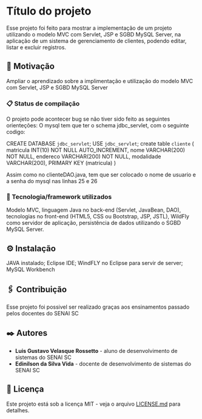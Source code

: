 
# Título do projeto

Esse projeto foi feito para mostrar a implementação de um projeto utilizando o modelo MVC com Servlet, JSP e SGBD MySQL Server, na aplicação de um sistema de gerenciamento de clientes, podendo editar, listar e excluir registros.

## 🚀 Motivação

Ampliar o aprendizado sobre a implimentação e utilização do modelo MVC com Servlet, JSP e SGBD MySQL Server

### 📋 Status de compilação

O projeto pode acontecer bug se não tiver sido feito as seguintes orienteções:
O mysql tem que ter o schema jdbc_servlet, com o seguinte codigo:
 
CREATE DATABASE `jdbc_servlet`;
USE `jdbc_servlet`;
create table `cliente` (
	matricula INT(10) NOT NULL AUTO_INCREMENT,
	nome VARCHAR(200) NOT NULL,
	endereco VARCHAR(200) NOT NULL,
	modalidade VARCHAR(200),
	PRIMARY KEY (matricula)
)

Assim como no clienteDAO.java, tem que ser colocado o nome de usuario e a senha do mysql nas linhas 25 e 26


### 🔧 Tecnologia/framework utilizados

Modelo MVC, linguagem Java no back-end (Servlet, JavaBean, DAO), tecnologias no front-end (HTML5, CSS ou Bootstrap, JSP, JSTL), WildFly como servidor de aplicação, persistência de dados utilizando o SGBD MySQL Server.

## ⚙️ Instalação

JAVA instalado;
Eclipse IDE;
WindFLY no Eclipse para servir de server;
MySQL Workbench


## 🖇️ Contribuição

Esse projeto foi possivel ser realizado graças aos ensinamentos passado pelos docentes do SENAI SC

## ✒️ Autores

* **Luis Gustavo Velasque Rossetto** - aluno de desenvolvimento de sistemas do SENAI SC
* **Edinilson da Silva Vida** - docente de desenvolvimento de sistemas do SENAI SC

## 📄 Licença

Este projeto está sob a licença MIT - veja o arquivo [LICENSE.md](https://github.com/usuario/projeto/licenca) para detalhes.
